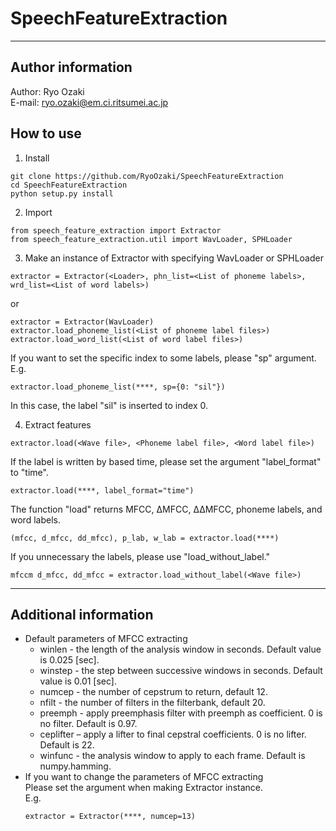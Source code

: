 # SpeechFeatureExtraction
-----
## Author information
Author: Ryo Ozaki<br>
E-mail: ryo.ozaki@em.ci.ritsumei.ac.jp

## How to use

1. Install
  ```
  git clone https://github.com/RyoOzaki/SpeechFeatureExtraction
  cd SpeechFeatureExtraction
  python setup.py install
  ```

2. Import<br>
  ```
  from speech_feature_extraction import Extractor
  from speech_feature_extraction.util import WavLoader, SPHLoader
  ```

3. Make an instance of Extractor with specifying WavLoader or SPHLoader
  ```
  extractor = Extractor(<Loader>, phn_list=<List of phoneme labels>, wrd_list=<List of word labels>)
  ```
  or
  ```
  extractor = Extractor(WavLoader)
  extractor.load_phoneme_list(<List of phoneme label files>)
  extractor.load_word_list(<List of word label files>)
  ```
  If you want to set the specific index to some labels, please "sp" argument.<br>
  E.g.
  ```
  extractor.load_phoneme_list(****, sp={0: "sil"})
  ```
  In this case, the label "sil" is inserted to index 0.

4. Extract features
  ```
  extractor.load(<Wave file>, <Phoneme label file>, <Word label file>)
  ```
  If the label is written by based time, please set the argument "label_format" to "time".
  ```
  extractor.load(****, label_format="time")
  ```
  The function "load" returns MFCC, &Delta;MFCC, &Delta;&Delta;MFCC, phoneme labels, and word labels.
  ```
  (mfcc, d_mfcc, dd_mfcc), p_lab, w_lab = extractor.load(****)
  ```
  If you unnecessary the labels, please use "load_without_label."
  ```
  mfccm d_mfcc, dd_mfcc = extractor.load_without_label(<Wave file>)
  ```

---------
## Additional information
  - Default parameters of MFCC extracting<br>
    - winlen - the length of the analysis window in seconds. Default value is 0.025 [sec].
    - winstep - the step between successive windows in seconds. Default value is 0.01 [sec].
    - numcep - the number of cepstrum to return, default 12.
    - nfilt - the number of filters in the filterbank, default 20.
    - preemph - apply preemphasis filter with preemph as coefficient. 0 is no filter. Default is 0.97.
    - ceplifter – apply a lifter to final cepstral coefficients. 0 is no lifter. Default is 22.
    - winfunc - the analysis window to apply to each frame. Default is numpy.hamming.
  - If you want to change the parameters of MFCC extracting<br>
    Please set the argument when making Extractor instance.<br>
    E.g.
    ```
    extractor = Extractor(****, numcep=13)
    ```

